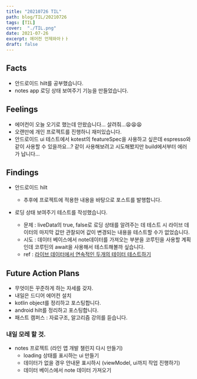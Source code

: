 ```yaml
---
title: "20210726 TIL"
path: blog/TIL/20210726
tags: [TIL]
cover:  "./TIL.png"
date: 2021-07-26
excerpt: 에어컨 언제와아ㅏㅏ
draft: false
---
```


## Facts
* 안드로이드 hilt를 공부했습니다. 
* notes app 로딩 상태 보여주기 기능을 만들었습니다. 


## Feelings
* 에어컨이 오늘 오기로 했는데 안왔습니다... 살려줘...😫😫😫
* 오랜만에 개인 프로젝트를 진행하니 재미있습니다. 
* 안드로이드 ui 테스트에서 kotest의 featureSpec을 사용하고 싶은데 espresso와 같이 사용할 수 있을까요...? 같이 사용해보려고 시도해봤지만 build에서부터 에러가 납니다...

## Findings
* 안드로이드 hilt
    * 추후에 프로젝트에 적용한 내용을 바탕으로 포스트를 발행합니다. 

* 로딩 상태 보여주기 테스트를 작성했습니다. 
    * 문제 : liveData의 true, false로 로딩 상태를 알려주는 데 테스트 시 라이브 데이터의 마지막 값만 관찰되어 값이 변경되는 내용을 테스트할 수가 없었습니다. 
    * 시도 : 데이터 베이스에서 note데이터를 가져오는 부분을 코루틴을 사용할 계획인데 코루틴의 await을 사용해서 테스트해볼까 싶습니다.
    * ref : [라이브 데이터에서 연속적인 두개의 테이터 테스트하기](https://medium.com/androiddevelopers/testing-two-consecutive-livedata-emissions-in-coroutines-5680b693cbf8)


## Future Action Plans

* 무엇이든 꾸준하게 하는 자세를 갖자.
* 내일은 드디어 에어컨 설치 
* kotlin object를 정리하고 포스팅합니다.
* android hilt를 정리하고 포스팅합니다. 
* 패스트 캠퍼스 : 자료구조, 알고리즘 강의를 듣습니다.

### 내일 모레 할 것.
* notes 프로젝트 (라인 앱 개발 챌린지 다시 만들기)
    * loading 상태를 표시하는 ui 만들기 
    * 데이터가 없을 경우 안내문 표시하시 (viewModel, ui까지 작업 진행하기)
    * 데이터 베이스에서 note 데이터 가져오기



